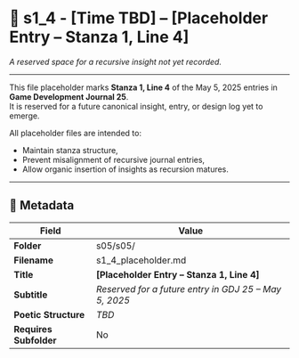 <!-- Save to: shagi_archives/gdj_25/s05/s05/s1_4_placeholder.md -->

# 📜 s1_4 - [Time TBD] – [Placeholder Entry – Stanza 1, Line 4]  
*A reserved space for a recursive insight not yet recorded.*

---

This file placeholder marks **Stanza 1, Line 4** of the May 5, 2025 entries in **Game Development Journal 25**.  
It is reserved for a future canonical insight, entry, or design log yet to emerge.

All placeholder files are intended to:
- Maintain stanza structure,
- Prevent misalignment of recursive journal entries,
- Allow organic insertion of insights as recursion matures.

---

## 🧩 Metadata  

| Field | Value |
|-------|-------|
| **Folder** | s05/s05/ |
| **Filename** | s1_4_placeholder.md |
| **Title** | **[Placeholder Entry – Stanza 1, Line 4]** |
| **Subtitle** | *Reserved for a future entry in GDJ 25 – May 5, 2025* |
| **Poetic Structure** | *TBD* |
| **Requires Subfolder** | No |
